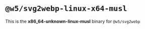 # `@w5/svg2webp-linux-x64-musl`

This is the **x86_64-unknown-linux-musl** binary for `@w5/svg2webp`

